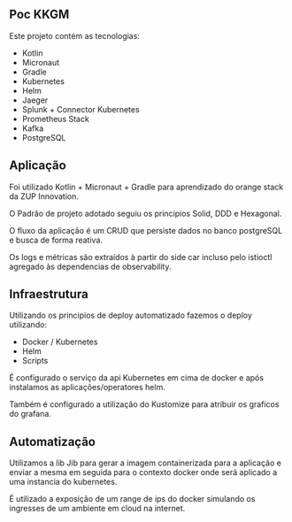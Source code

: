 ## Poc KKGM

Este projeto contém as tecnologias:

- Kotlin
- Micronaut
- Gradle
- Kubernetes
- Helm
- Jaeger
- Splunk + Connector Kubernetes
- Prometheus Stack
- Kafka
- PostgreSQL

## Aplicação

Foi utilizado Kotlin + Micronaut + Gradle para aprendizado do orange stack da ZUP Innovation.

O Padrão de projeto adotado seguiu os principios Solid, DDD e Hexagonal.

O fluxo da aplicação é um CRUD que persiste dados no banco postgreSQL e busca de forma reativa.

Os logs e métricas são extraídos à partir do side car incluso pelo istioctl agregado às dependencias de observability.

## Infraestrutura

Utilizando os principios de deploy automatizado fazemos o deploy utilizando:

- Docker / Kubernetes
- Helm
- Scripts

É configurado o serviço da api Kubernetes em cima de docker e após instalamos as aplicações/operatores helm.

Também é configurado a utilização do Kustomize para atribuir os graficos do grafana.  

## Automatização

Utilizamos a lib Jib para gerar a imagem containerizada para a aplicação e enviar a mesma em seguida para o contexto
docker onde será aplicado a uma instancia do kubernetes.

É utilizado a exposição de um range de ips do docker simulando os ingresses de um ambiente em cloud na internet.
